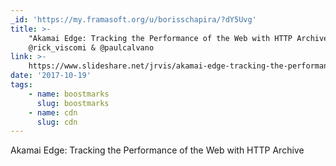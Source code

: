 ```yaml
---
_id: 'https://my.framasoft.org/u/borisschapira/?dY5Uvg'
title: >-
    "Akamai Edge: Tracking the Performance of the Web with HTTP Archive",
    @rick_viscomi & @paulcalvano
link: >-
    https://www.slideshare.net/jrvis/akamai-edge-tracking-the-performance-of-the-web-with-http-archive
date: '2017-10-19'
tags:
    - name: boostmarks
      slug: boostmarks
    - name: cdn
      slug: cdn
---
```


<div class="markdown"><p>Akamai Edge: Tracking the Performance of the Web with HTTP Archive
</p></div>
